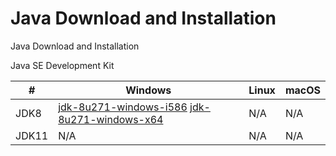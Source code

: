 # Java Download and Installation
Java Download and Installation

Java SE Development Kit

| # | Windows | Linux | macOS |
| --- | --- | --- | --- |
| JDK8 | [jdk-8u271-windows-i586](https://www.fshare.vn/file/SFGR6CUXXM25) [jdk-8u271-windows-x64]() | N/A | N/A |
| JDK11 | N/A | N/A | N/A |
